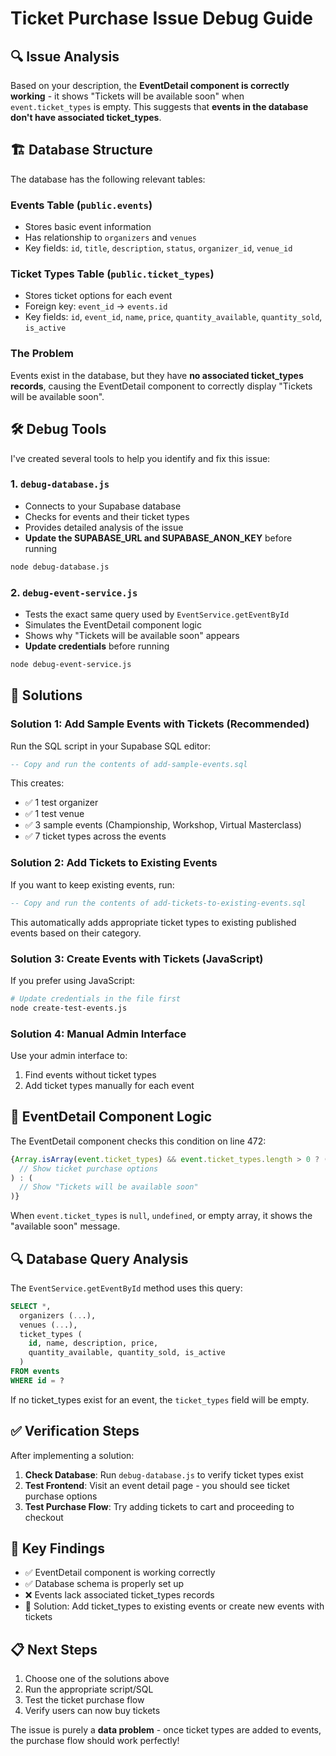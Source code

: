 # Ticket Purchase Issue Debug Guide

## 🔍 Issue Analysis

Based on your description, the **EventDetail component is correctly working** - it shows "Tickets will be available soon" when `event.ticket_types` is empty. This suggests that **events in the database don't have associated ticket_types**.

## 🏗️ Database Structure

The database has the following relevant tables:

### Events Table (`public.events`)
- Stores basic event information
- Has relationship to `organizers` and `venues`
- Key fields: `id`, `title`, `description`, `status`, `organizer_id`, `venue_id`

### Ticket Types Table (`public.ticket_types`) 
- Stores ticket options for each event
- Foreign key: `event_id` → `events.id`
- Key fields: `id`, `event_id`, `name`, `price`, `quantity_available`, `quantity_sold`, `is_active`

### The Problem
Events exist in the database, but they have **no associated ticket_types records**, causing the EventDetail component to correctly display "Tickets will be available soon".

## 🛠️ Debug Tools

I've created several tools to help you identify and fix this issue:

### 1. `debug-database.js`
- Connects to your Supabase database
- Checks for events and their ticket types
- Provides detailed analysis of the issue
- **Update the SUPABASE_URL and SUPABASE_ANON_KEY** before running

```bash
node debug-database.js
```

### 2. `debug-event-service.js`
- Tests the exact same query used by `EventService.getEventById`
- Simulates the EventDetail component logic
- Shows why "Tickets will be available soon" appears
- **Update credentials** before running

```bash
node debug-event-service.js
```

## 🔧 Solutions

### Solution 1: Add Sample Events with Tickets (Recommended)
Run the SQL script in your Supabase SQL editor:

```sql
-- Copy and run the contents of add-sample-events.sql
```

This creates:
- ✅ 1 test organizer
- ✅ 1 test venue  
- ✅ 3 sample events (Championship, Workshop, Virtual Masterclass)
- ✅ 7 ticket types across the events

### Solution 2: Add Tickets to Existing Events
If you want to keep existing events, run:

```sql
-- Copy and run the contents of add-tickets-to-existing-events.sql
```

This automatically adds appropriate ticket types to existing published events based on their category.

### Solution 3: Create Events with Tickets (JavaScript)
If you prefer using JavaScript:

```bash
# Update credentials in the file first
node create-test-events.js
```

### Solution 4: Manual Admin Interface
Use your admin interface to:
1. Find events without ticket types
2. Add ticket types manually for each event

## 🎯 EventDetail Component Logic

The EventDetail component checks this condition on line 472:

```typescript
{Array.isArray(event.ticket_types) && event.ticket_types.length > 0 ? (
  // Show ticket purchase options
) : (
  // Show "Tickets will be available soon"
)}
```

When `event.ticket_types` is `null`, `undefined`, or empty array, it shows the "available soon" message.

## 🔍 Database Query Analysis

The `EventService.getEventById` method uses this query:

```sql
SELECT *,
  organizers (...),
  venues (...),
  ticket_types (
    id, name, description, price, 
    quantity_available, quantity_sold, is_active
  )
FROM events 
WHERE id = ?
```

If no ticket_types exist for an event, the `ticket_types` field will be empty.

## ✅ Verification Steps

After implementing a solution:

1. **Check Database**: Run `debug-database.js` to verify ticket types exist
2. **Test Frontend**: Visit an event detail page - you should see ticket purchase options
3. **Test Purchase Flow**: Try adding tickets to cart and proceeding to checkout

## 🚨 Key Findings

- ✅ EventDetail component is working correctly
- ✅ Database schema is properly set up
- ❌ Events lack associated ticket_types records
- 🎯 Solution: Add ticket_types to existing events or create new events with tickets

## 📋 Next Steps

1. Choose one of the solutions above
2. Run the appropriate script/SQL
3. Test the ticket purchase flow
4. Verify users can now buy tickets

The issue is purely a **data problem** - once ticket types are added to events, the purchase flow should work perfectly!